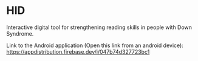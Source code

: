 # HID
Interactive digital tool for strengthening reading skills in people with Down Syndrome.

Link to the Android application (Open this link from an android device): 
https://appdistribution.firebase.dev/i/047b74d327723bc1
